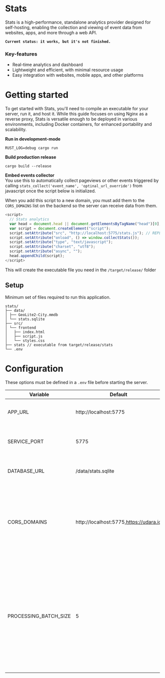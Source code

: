 # Stats

Stats is a high-performance, standalone analytics provider designed for self-hosting, enabling the collection and viewing of event data from websites, apps, and more through a web API.

**`Current status: it works, but it's not finished.`**

### Key-features
- Real-time analytics and dashboard
- Lightweight and efficient, with minimal resource usage
- Easy integration with websites, mobile apps, and other platforms

# Getting started

To get started with Stats, you'll need to compile an executable for your server, run it, and host it. While this guide focuses on using Nginx as a reverse proxy, Stats is versatile enough to be deployed in various environments, including Docker containers, for enhanced portability and scalability.

**Run in development-mode**

```
RUST_LOG=debug cargo run
```

**Build production release**

```
cargo build --release
```

**Embed events collector** <br/>
You use this to automatically collect pageviews or other events triggered by calling `stats_collect('event_name', 'optinal_url_override')` from javascript once the script below is initialized.

When you add this script to a new domain, you must add them to the `CORS_DOMAINS` list on the backend so the server can receive data from them.

```js
<script>
  // Stats analytics
  var head = document.head || document.getElementsByTagName("head")[0];
  var script = document.createElement("script");
  script.setAttribute("src", "http://localhost:5775/stats.js"); // REPLACE WITH ACTUAL URL
  script.setAttribute("onload", () => window.collectStats());
  script.setAttribute("type", "text/javascript");
  script.setAttribute("charset", "utf8");
  script.setAttribute("async", "");
  head.appendChild(script);
</script>
```

This will create the executable file you need in the `/target/release/` folder 

## Setup

Minimum set of files required to run this application.

```
stats/
├── data/
│ ├── GeoLite2-City.mmdb
│ └── stats.sqlite
├── src/
│ └── frontend
│   ├── index.html
│   ├── script.js
│   └── styles.css
├── stats // executable from target/release/stats
└── .env
```

# Configuration

These options must be defined in a `.env` file before starting the server. 

|  Variable | Default  | Summary  |
|---|---|---|
|  APP_URL | http://localhost:5775  | Full domain you are hosting this service on  |
|  SERVICE_PORT | 5775  | Port you want the service to be hosted from  |
|  DATABASE_URL | /data/stats.sqlite  | Path to .sqlite file to use as database.  |
|  CORS_DOMAINS | http://localhost:5775,https://udara.io  | Comma-separated list of allowed domains. The service will only accept analytics events from these domains.   |
|  PROCESSING_BATCH_SIZE | 5  | Max limit for events buffer used to queue and batch analytics events for processing. When the limit is hit, new events are dropped until items are processed from the queue. |


